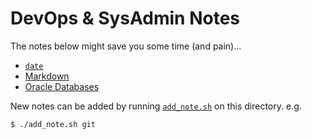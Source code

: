 # DevOps &amp; SysAdmin Notes

The notes below might save you some time (and pain)...

  - [`date`](date)
  - [Markdown](markdown)
  - [Oracle Databases](oracle-db)

[//]: # (NEW NOTE REFERENCE GOES HERE)

New notes can be added by running [`add_note.sh`](add_note.sh) on this directory.
e.g.
~~~
$ ./add_note.sh git
~~~
